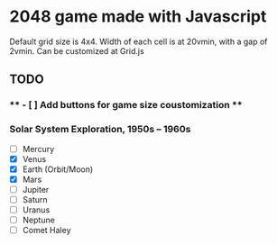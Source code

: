 # 2048 game made with Javascript

Default grid size is 4x4. Width of each cell is at 20vmin, with a gap of 2vmin.
Can be customized at Grid.js

## TODO

### ** - [ ] Add buttons for game size coustomization **


### Solar System Exploration, 1950s – 1960s

- [ ] Mercury
- [x] Venus
- [x] Earth (Orbit/Moon)
- [x] Mars
- [ ] Jupiter
- [ ] Saturn
- [ ] Uranus
- [ ] Neptune
- [ ] Comet Haley
